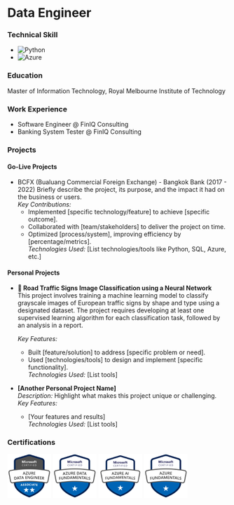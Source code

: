 # Data Engineer

### Technical Skill

- ![Python](https://img.shields.io/badge/python-3670A0?style=for-the-badge&logo=python&logoColor=ffdd54)
- ![Azure](https://img.shields.io/badge/azure-%230072C6.svg?style=for-the-badge&logo=microsoftazure&logoColor=white)

### Education

Master of Information Technology, Royal Melbourne Institute of Technology

### Work Experience

- Software Engineer @ FinIQ Consulting
- Banking System Tester @ FinIQ Consulting

### Projects

#### Go-Live Projects

- BCFX (Bualuang Commercial Foreign Exchange) - Bangkok Bank (2017 - 2022)
  Briefly describe the project, its purpose, and the impact it had on the business or users.  
   _Key Contributions:_
  - Implemented [specific technology/feature] to achieve [specific outcome].
  - Collaborated with [team/stakeholders] to deliver the project on time.
  - Optimized [process/system], improving efficiency by [percentage/metrics].  
    _Technologies Used:_ [List technologies/tools like Python, SQL, Azure, etc.]

#### Personal Projects

- **🚸 Road Traffic Signs Image Classification using a Neural Network**  
  This project involves training a machine learning model to classify grayscale images of European traffic signs by shape and type using a designated dataset. The project requires developing at least one supervised learning algorithm for each classification task, followed by an analysis in a report.

  _Key Features:_

  - Built [feature/solution] to address [specific problem or need].
  - Used [technologies/tools] to design and implement [specific functionality].  
    _Technologies Used:_ [List tools]

- **[Another Personal Project Name]**  
  _Description:_ Highlight what makes this project unique or challenging.  
  _Key Features:_
  - [Your features and results]  
    _Technologies Used:_ [List tools]

### Certifications

<img src="asset/img/badge/azure-data-engineer-associate.png" alt="Microsoft Certified Azure DataEngineering Associate Badge" width="100" height="100">
<img src="asset/img/badge/azure-data-fundamentals.png" alt="Microsoft Certified Azure Data Fundamentals Badge" width="100" height="100">
<img src="asset/img/badge/azure-ai-fundamentals.png" alt="Microsoft Certified Azure AI Fundamentals Badge" width="100" height="100">
<img src="asset/img/badge/azure_fundamental.png" alt="Microsoft Certified Azure Fundamentals Badge" width="100" height="100">
